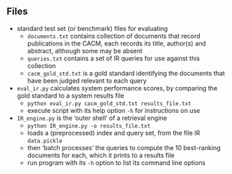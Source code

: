 ## Files
- standard test set (or benchmark) files for evaluating
    - `documents.txt` contains collection of documents that record publications in the CACM, each records its title, author(s) and abstract, although some may be absent
    - `queries.txt` contains a set of IR queries for use against this collection
    - `cacm_gold_std.txt` is a gold standard identifying the documents that have been judged relevant to each query
- `eval_ir.py` calculates system performance scores, by comparing the gold standard to a system results file
    - `python eval_ir.py cacm_gold_std.txt results_file.txt`
    - execute script with its help option `-h` for instructions on use
- `IR_engine.py` is the ‘outer shell’ of a retrieval engine
    - `python IR_engine.py -o results_file.txt`
    - loads a (preprocessed) index and query set, from the file IR `data.pickle`
    - then ‘batch processes’ the queries to compute the 10 best-ranking documents for each, which it prints to a results file
    - run program with its `-h` option to list its command line options